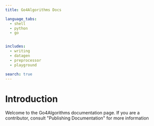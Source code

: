 ```yaml
---
title: Go4Algorithms Docs

language_tabs:
  - shell
  - python
  - go


includes:
  - writing
  - datagen
  - preprocessor
  - playground

search: true
---
```


# Introduction

Welcome to the Go4Algorithms documentation page. If you are a contributor, consult "Publishing Documentation" for more information
